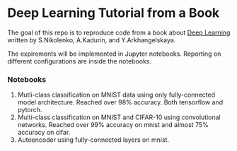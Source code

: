 # Deep Learning Tutorial from a Book

The goal of this repo is to reproduce code from a book about [Deep Learning](https://www.litres.ru/a-kadurin-13464223/glubokoe-obuchenie-pogruzhenie-v-mir-neyronnyh-29817855/) written by S.Nikolenko, A.Kadurin, and Y.Arkhangelskaya.

The expirements will be implemented in Jupyter notebooks. Reporting on different configurations are inside the notebooks.

### Notebooks

1. Mutli-class classification on MNIST data using only fully-connected model architecture. Reached over 98% accuracy. Both tensorflow and pytorch.
2. Multi-class classification on MNIST and CIFAR-10 using convolutional networks. Reached over 99% accuracy on mnist and almost 75% accuracy on cifar.
3. Autoencoder using fully-connected layers on mnist.
